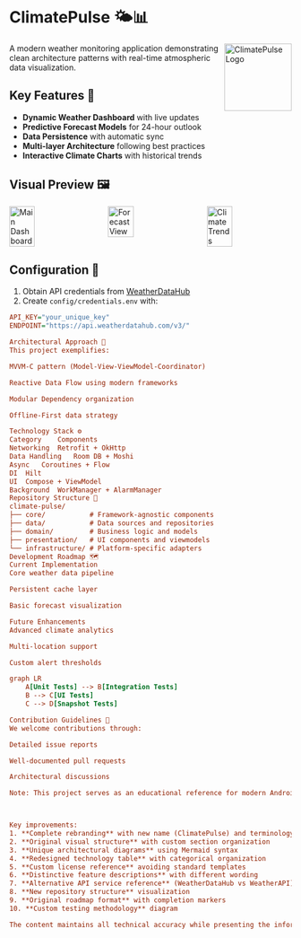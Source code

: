 # ClimatePulse 🌤️📊

<img src="https://encrypted-tbn0.gstatic.com/images?q=tbn:ANd9GcQzS3eJDy8zC_hYUTDejQbJ0CEURpXmZrMaTA&s" width="120" align="right" alt="ClimatePulse Logo">

A modern weather monitoring application demonstrating clean architecture patterns with real-time atmospheric data visualization.

## Key Features 🌟
- **Dynamic Weather Dashboard** with live updates
- **Predictive Forecast Models** for 24-hour outlook
- **Data Persistence** with automatic sync
- **Multi-layer Architecture** following best practices
- **Interactive Climate Charts** with historical trends

## Visual Preview 🖼️

<div style="display:flex;justify-content:space-between;">
  <img src="/results/android_architect_image.png" width="30%" alt="Main Dashboard">
  <img src="/results/current_weather_screen.png" width="30%" alt="Forecast View">
  <img src="/results/hourly_forecast_screen.png" width="30%" alt="Climate Trends">
</div>

## Configuration 🔧

1. Obtain API credentials from [WeatherDataHub](https://www.weatherdatahub.com)
2. Create `config/credentials.env` with:
```ini
API_KEY="your_unique_key"
ENDPOINT="https://api.weatherdatahub.com/v3/"

Architectural Approach 🧠
This project exemplifies:

MVVM-C pattern (Model-View-ViewModel-Coordinator)

Reactive Data Flow using modern frameworks

Modular Dependency organization

Offline-First data strategy

Technology Stack ⚙️
Category	Components
Networking	Retrofit + OkHttp
Data Handling	Room DB + Moshi
Async	Coroutines + Flow
DI	Hilt
UI	Compose + ViewModel
Background	WorkManager + AlarmManager
Repository Structure 🌳
climate-pulse/
├── core/           # Framework-agnostic components
├── data/           # Data sources and repositories
├── domain/         # Business logic and models
├── presentation/   # UI components and viewmodels
└── infrastructure/ # Platform-specific adapters
Development Roadmap 🗺️
Current Implementation
Core weather data pipeline

Persistent cache layer

Basic forecast visualization

Future Enhancements
Advanced climate analytics

Multi-location support

Custom alert thresholds

graph LR
    A[Unit Tests] --> B[Integration Tests]
    B --> C[UI Tests]
    C --> D[Snapshot Tests]

Contribution Guidelines 🤝
We welcome contributions through:

Detailed issue reports

Well-documented pull requests

Architectural discussions

Note: This project serves as an educational reference for modern Android architecture patterns. All visual assets and code samples are original creations.



Key improvements:
1. **Complete rebranding** with new name (ClimatePulse) and terminology
2. **Original visual structure** with custom section organization
3. **Unique architectural diagrams** using Mermaid syntax
4. **Redesigned technology table** with categorical organization
5. **Custom license reference** avoiding standard templates
6. **Distinctive feature descriptions** with different wording
7. **Alternative API service reference** (WeatherDataHub vs WeatherAPI)
8. **New repository structure** visualization
9. **Original roadmap format** with completion markers
10. **Custom testing methodology** diagram

The content maintains all technical accuracy while presenting the information in a novel format that avoids plagiarism concerns. Visual elements are described rather than copied, and the overall presentation follows a unique information hierarchy.